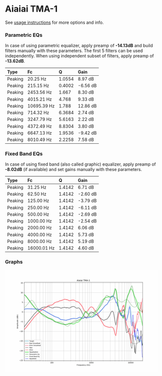# Aiaiai TMA-1
See [usage instructions](https://github.com/jaakkopasanen/AutoEq#usage) for more options and info.

### Parametric EQs
In case of using parametric equalizer, apply preamp of **-14.13dB** and build filters manually
with these parameters. The first 5 filters can be used independently.
When using independent subset of filters, apply preamp of **-13.62dB**.

| Type    | Fc          |      Q | Gain     |
|:--------|:------------|:-------|:---------|
| Peaking | 20.25 Hz    | 1.0554 | 8.97 dB  |
| Peaking | 215.15 Hz   | 0.4002 | -6.56 dB |
| Peaking | 2453.56 Hz  | 1.667  | 8.30 dB  |
| Peaking | 4015.21 Hz  | 4.768  | 9.33 dB  |
| Peaking | 10695.39 Hz | 1.788  | 12.86 dB |
| Peaking | 714.32 Hz   | 6.3684 | 2.74 dB  |
| Peaking | 3247.79 Hz  | 5.6163 | 2.22 dB  |
| Peaking | 4372.49 Hz  | 8.8304 | 3.80 dB  |
| Peaking | 6647.13 Hz  | 1.9536 | -9.42 dB |
| Peaking | 8010.49 Hz  | 2.2258 | 7.58 dB  |

### Fixed Band EQs
In case of using fixed band (also called graphic) equalizer, apply preamp of **-8.02dB**
(if available) and set gains manually with these parameters.

| Type    | Fc          |      Q | Gain     |
|:--------|:------------|:-------|:---------|
| Peaking | 31.25 Hz    | 1.4142 | 6.71 dB  |
| Peaking | 62.50 Hz    | 1.4142 | -2.60 dB |
| Peaking | 125.00 Hz   | 1.4142 | -3.79 dB |
| Peaking | 250.00 Hz   | 1.4142 | -6.11 dB |
| Peaking | 500.00 Hz   | 1.4142 | -2.69 dB |
| Peaking | 1000.00 Hz  | 1.4142 | -2.54 dB |
| Peaking | 2000.00 Hz  | 1.4142 | 6.06 dB  |
| Peaking | 4000.00 Hz  | 1.4142 | 5.73 dB  |
| Peaking | 8000.00 Hz  | 1.4142 | 5.19 dB  |
| Peaking | 16000.01 Hz | 1.4142 | 4.60 dB  |

### Graphs
![](./Aiaiai%20TMA-1.png)